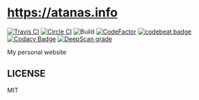 # https://atanas.info

[![Travis CI](https://travis-ci.com/scriptex/atanas.info.svg?branch=master)](https://travis-ci.com/scriptex/atanas.info)
[![Circle CI](https://circleci.com/gh/scriptex/atanas.info.svg?style=svg)](https://circleci.com/gh/scriptex/atanas.info)
![Build](https://github.com/scriptex/atanas.info/workflows/Build/badge.svg)
[![CodeFactor](https://www.codefactor.io/repository/github/scriptex/atanas.info/badge)](https://www.codefactor.io/repository/github/scriptex/atanas.info)
[![codebeat badge](https://codebeat.co/badges/807a5061-9e43-4fec-9819-1c47c37c2e9f)](https://codebeat.co/projects/github-com-scriptex-atanas-info-master)
[![Codacy Badge](https://app.codacy.com/project/badge/Grade/74727aa736934f8197bea1d817c5c7bb)](https://www.codacy.com/manual/scriptex/atanas.info?utm_source=github.com&amp;utm_medium=referral&amp;utm_content=scriptex/atanas.info&amp;utm_campaign=Badge_Grade)
[![DeepScan grade](https://deepscan.io/api/teams/3574/projects/5291/branches/40827/badge/grade.svg)](https://deepscan.io/dashboard#view=project&tid=3574&pid=5291&bid=40827)

My personal website

## LICENSE

MIT
